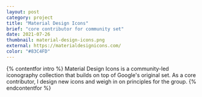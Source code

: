 ```yaml
---
layout: post
category: project
title: "Material Design Icons"
brief: "core contributor for community set"
date: 2021-07-26
thumbnail: material-design-icons.png
external: https://materialdesignicons.com/
color: "#83C4FD"
---
```


{% contentfor intro %}
Material Design Icons is a community-led iconography collection that builds on top of Google's original set. As a core contributor, I design new icons and weigh in on principles for the group.
{% endcontentfor %}
